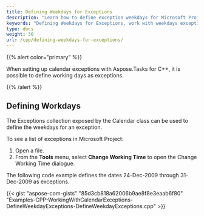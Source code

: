 ```yaml
---
title: Defining Weekdays for Exceptions
description: "Learn how to define exception weekdays for Microsoft Project (MPP/XML) projects using Aspose.Tasks for C++."
keywords: "Defining Weekdays for Exceptions, work with weekdays exceptions, weekday calendar exception, Aspose.Tasks, C++"
type: docs
weight: 30
url: /cpp/defining-weekdays-for-exceptions/
---
```


{{% alert color="primary" %}}

When setting up calendar exceptions with Aspose.Tasks for C++, it is possible to define working days as exceptions.

{{% /alert %}}

## **Defining Workdays**
The Exceptions collection exposed by the Calendar class can be used to define the weekdays for an exception.

To see a list of exceptions in Microsoft Project:

1. Open a file.
2. From the **Tools** menu, select **Change Working Time** to open the Change Working Time dialogue.

The following code example defines the dates 24-Dec-2009 through 31-Dec-2009 as exceptions.

{{< gist "aspose-com-gists" "85d3cb818a62006b9ae8f8e3eaab6f80" "Examples-CPP-WorkingWithCalendarExceptions-DefineWeekdayExceptions-DefineWeekdayExceptions.cpp" >}}
